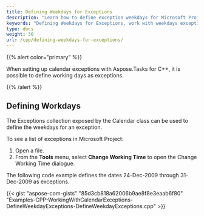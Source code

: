 ```yaml
---
title: Defining Weekdays for Exceptions
description: "Learn how to define exception weekdays for Microsoft Project (MPP/XML) projects using Aspose.Tasks for C++."
keywords: "Defining Weekdays for Exceptions, work with weekdays exceptions, weekday calendar exception, Aspose.Tasks, C++"
type: docs
weight: 30
url: /cpp/defining-weekdays-for-exceptions/
---
```


{{% alert color="primary" %}}

When setting up calendar exceptions with Aspose.Tasks for C++, it is possible to define working days as exceptions.

{{% /alert %}}

## **Defining Workdays**
The Exceptions collection exposed by the Calendar class can be used to define the weekdays for an exception.

To see a list of exceptions in Microsoft Project:

1. Open a file.
2. From the **Tools** menu, select **Change Working Time** to open the Change Working Time dialogue.

The following code example defines the dates 24-Dec-2009 through 31-Dec-2009 as exceptions.

{{< gist "aspose-com-gists" "85d3cb818a62006b9ae8f8e3eaab6f80" "Examples-CPP-WorkingWithCalendarExceptions-DefineWeekdayExceptions-DefineWeekdayExceptions.cpp" >}}
